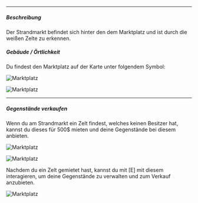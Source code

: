 -------------------------------

##### Beschreibung
Der Strandmarkt befindet sich hinter den dem Marktplatz und ist durch die weißen Zelte zu erkennen.

##### Gebäude / Örtlichkeit
Du findest den Marktplatz auf der Karte unter folgendem Symbol:

![Marktplatz](../assets/images/marketplace/beach-market/symbol.jpg)

![Marktplatz](../assets/images/marketplace/beach-market/strandmarkt.jpg)

-------------------------------

##### Gegenstände verkaufen
Wenn du am Strandmarkt ein Zelt findest, welches keinen Besitzer hat, kannst du dieses für 500$ mieten und deine Gegenstände bei diesem anbieten.

![Marktplatz](../assets/images/marketplace/beach-market/mieten.jpg)

![Marktplatz](../assets/images/marketplace/beach-market/gemietet.jpg)

Nachdem du ein Zelt gemietet hast, kannst du mit [E] mit diesem interagieren, um deine Gegenstände zu verwalten und zum Verkauf anzubieten.

![Marktplatz](../assets/images/marketplace/beach-market/shop.jpg)
